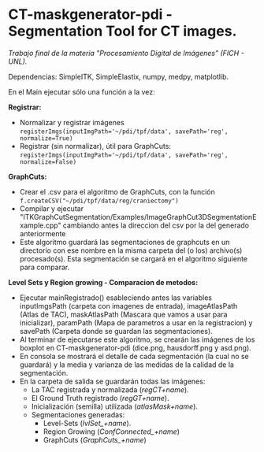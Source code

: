 
# CT-maskgenerator-pdi - Segmentation Tool for CT images.

*Trabajo final de la materia "Procesamiento Digital de Imágenes" (FICH - UNL).*

Dependencias: SimpleITK, SimpleElastix, numpy, medpy, matplotlib.

En el Main ejecutar sólo una función a la vez:

**Registrar:**
   - Normalizar y registrar imágenes `registerImgs(inputImgPath='~/pdi/tpf/data', savePath='reg', normalize=True)`
   - Registrar (sin normalizar), útil para GraphCuts: `registerImgs(inputImgPath='~/pdi/tpf/data', savePath='reg', normalize=False)`

**GraphCuts:**
   - Crear el .csv para el algoritmo de GraphCuts, con la función `f.createCSV("~/pdi/tpf/data/reg/craniectomy") `
   - Compilar y ejecutar "ITKGraphCutSegmentation/Examples/ImageGraphCut3DSegmentationExample.cpp" cambiando antes la direccion del csv por la del generado anteriormente
   - Este algoritmo guardará las segmentaciones de graphcuts en un directorio con ese nombre en la misma carpeta del (o los) archivo(s) procesado(s). Esta segmentación se cargará en el algoritmo siguiente para comparar.

**Level Sets y Region growing - Comparacion de metodos:**
   - Ejecutar mainRegistrado() esableciendo antes las variables inputImgsPath (carpeta con imagenes de entrada),     imageAtlasPath (Atlas de TAC), maskAtlasPath (Mascara que vamos a usar para inicializar), paramPath (Mapa de parametros a usar en la registracion) y savePath (Carpeta donde se guardan las segmentaciones).
   - Al terminar de ejecutarse este algoritmo, se crearán las imágenes de los boxplot en CT-maskgenerator-pdi (dice.png, hausdorff.png y asd.png).
   - En consola se mostrará el detalle de cada segmentación (la cual no se guardará) y la media y varianza de las medidas de la calidad de la segmentación.
   - En la carpeta de salida se guardarán todas las imágenes:
	   - La TAC registrada y normalizada (*regCT+name*).
	   - El Ground Truth registrado (*regGT+name*).
	   - Inicialización (semilla) utilizada (*atlasMask+name*).
	   - Segmentaciones generadas:
	      - Level-Sets (*lvlSet_+name*).
	      - Region Growing (*ConfConnected_+name*)
	      - GraphCuts (*GraphCuts_+name*)